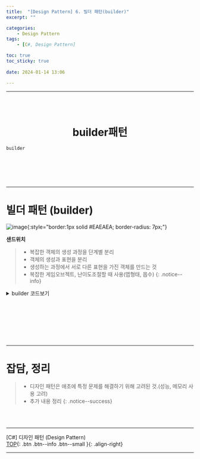 ```yaml
---
title:  "[Design Pattern] 6. 빌더 패턴(builder)"
excerpt: ""

categories:
    - Design Pattern
tags:
    - [C#, Design Pattern]

toc: true
toc_sticky: true
 
date: 2024-01-14 13:06

---
```

- - -
<BR><BR>


<center><H1> builder패턴   </H1></center>

`builder`

<br><br><br><br>
- - - 

# 빌더 패턴 (builder)
![image](https://github.com/levell1/levell1.github.io/assets/96651722/7517e86f-622e-40a6-af6b-18da5053334d){:style="border:1px solid #EAEAEA; border-radius: 7px;"}  

**샌드위치**
> - 복잡한 객체의 생성 과정을 단계별 분리
> - 객체의 생성과 표현을 분리
> - 생성하는 과정에서 서로 다른 표현을 가진 객체를 만드는 것
> - 복잡한 게임오브젝트, 난이도조절할 때 사용(맵형태, 몹수)
{: .notice--info} 

<details>
<summary>builder 코드보기</summary>

<div class="notice--primary" markdown="1"> 

```c#
// 빌더 인터페이스
public interface IBuilder
{
    void BuildPartA();
    void BuildPartB();
    void BuildPartC();
    GameObject GetResult();
}

// 빌더 클래스
public class ConcreteBuilder : IBuilder
{
    private GameObject gameObject = new GameObject();

    public void BuildPartA()
    {
        // 객체의 일부분 A를 구축 (예: 캐릭터 모델 추가)
    }

    public void BuildPartB()
    {
        // 객체의 일부분 B를 구축 (예: 캐릭터 애니메이션 설정)
    }

    public void BuildPartC()
    {
        // 객체의 일부분 C를 구축 (예: 캐릭터 능력치 설정)
    }

    public GameObject GetResult()
    {
        return gameObject;
    }
}

// 게임 오브젝트 클래스
public class GameObject
{
    // 게임 오브젝트 관련 속성 및 메소드
}

// 빌더 사용
IBuilder builder = new ConcreteBuilder();
builder.BuildPartA();
builder.BuildPartB();
builder.BuildPartC();
GameObject player = builder.GetResult();
```
</div>
</details>

<br><br><br><br><br><br>
- - - 


# 잡담, 정리
> - 디자인 패턴은 애초에 특정 문제를 해결하기 위해 고려된 것.(성능, 메모리 사용 고려)
> - 추가 내용 정리
{: .notice--success} 

<br><br>
- - - 

[C#] 디자인 패턴 (Design Pattern)  
[TOP](#){: .btn .btn--info .btn--small }{: .align-right}
<br>
- - -
